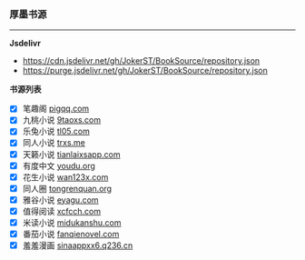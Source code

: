 ### 厚墨书源

---

**Jsdelivr**
- https://cdn.jsdelivr.net/gh/JokerST/BookSource/repository.json
- https://purge.jsdelivr.net/gh/JokerST/BookSource/repository.json

**书源列表**
- [x] 笔趣阁 [pigqq.com](http://pigqq.com)
- [x] 九桃小说 [9taoxs.com](http://9taoxs.com)
- [x] 乐兔小说 [tl05.com](http://tl05.com)
- [x] 同人小说 [trxs.me](http://trxs.me)
- [x] 天籁小说 [tianlaixsapp.com](http://tianlaixsapp.com)
- [x] 有度中文 [youdu.org](http://youdu.org)
- [x] 花生小说 [wan123x.com](http://wan123x.com)
- [x] 同人圈 [tongrenquan.org](http://tongrenquan.org)
- [x] 雅谷小说 [eyagu.com](http://eyagu.com)
- [x] 值得阅读 [xcfcch.com](http://xcfcch.com)
- [x] 米读小说 [midukanshu.com](http://midukanshu.com)
- [x] 番茄小说 [fanqienovel.com](https://fanqienovel.com)
- [x] 羞羞漫画 [sinaappxx6.q236.cn](http://sinaappxx6.q236.cn)